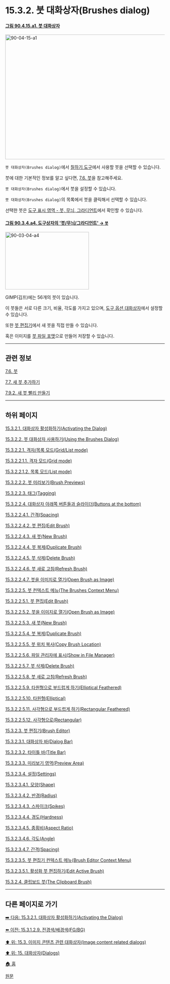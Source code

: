 # 15.3.2. 붓 대화상자(Brushes dialog)

<a id="90-04-15-a1"></a>

#### [그림 90.4.15.a1. 붓 대화상자](./90-04-0015-brushes.md#90-04-15-a1)
<img width="850" height="393" alt="90-04-15-a1" src="https://github.com/user-attachments/assets/d994ac70-1ae0-46a0-8157-3897a6b41219" />

`붓 대화상자(Brushes dialog)`에서 [칠하기 도구](./14-03-00-paint_tools.md)에서 사용할 붓을 선택할 수 있습니다.

붓에 대한 기본적인 정보를 알고 싶다면, [7.6. 붓](./07-06-00-brushes.md)을 참고해주세요.

`붓 대화상자(Brushes dialog)`에서 붓을 설정할 수 있습니다.

`붓 대화상자(Brushes dialog)`의 목록에서 붓을 클릭해서 선택할 수 있습니다.

선택한 붓은 [도구 표시 영역 - 붓, 무늬, 그라디언트](./14-01-03-02-tools_indicator_area.md)에서 확인할 수 있습니다.

<a id="90-03-04-a4"></a>

#### [그림 90.3.4.a4. 도구상자의 '붓/무늬/그라디언트' → `붓`](./90-03-04-brush_n_pattern_n_gradient.md#90-03-04-a4)
<img width="264" height="181" alt="90-03-04-a4" src="https://github.com/user-attachments/assets/47474ccc-83f4-4d78-874e-a545a245fe6b" />

GIMP(김프)에는 56개의 붓이 있습니다. 

이 붓들은 서로 다른 크기, 비율, 각도를 가지고 있으며, [도구 옵션 대화상자](./14-03-01-02-00-tool_options.md)에서 설정할 수 있습니다.

또한 [붓 편집기](./15-03-02-03-00-brush_editor.md)에서  새 붓을 직접 만들 수 있습니다.

혹은 이미지를 [붓 파일 포맷](./19-glossaryx-gbr.md)으로 만들어 저장할 수 있습니다.

***

## 관련 정보

[7.6. 붓](./07-06-00-brushes.md)

[7.7. 새 붓 추가하기](./07-07-adding-new-brushes.md)

[7.9.2. 새 붓 빨리 만들기](./07-09-02-creating-a-brush-quickly.md)

***

## 하위 페이지

[15.3.2.1. 대화상자 활성화하기(Activating the Dialog)](./15-03-02-01-activating_the_dialog.md)

[15.3.2.2. 붓 대화상자 사용하기(Using the Brushes Dialog)](./15-03-02-02-00-using_the_brushes_dialog.md)

[15.3.2.2.1. 격자/목록 모드(Grid/List mode)](./15-03-02-02-01-00-grid_n_list_mode.md)

[15.3.2.2.1.1. 격자 모드(Grid mode)](./15-03-02-02-01-01-grid_mode.md)

[15.3.2.2.1.2. 목록 모드(List mode)](./15-03-02-02-01-02-list_mode.md)

[15.3.2.2.2. 붓 미리보기(Brush Previews)](./15-03-02-02-02-brush_previews.md)

[15.3.2.2.3. 태그(Tagging)](./15-03-02-02-03-tagging.md)

[15.3.2.2.4. 대화상자 아래쪽 버튼들과 슬라이더(Buttons at the bottom)](./15-03-02-02-04-00-buttons_at_the_bottom.md)

[15.3.2.2.4.1. 간격(Spacing)](./15-03-02-02-04-01-spacing.md)

[15.3.2.2.4.2. 붓 편집(Edit Brush)](./15-03-02-02-04-02-edit_brush.md)

[15.3.2.2.4.3. 새 붓(New Brush)](./15-03-02-02-04-03-new_brush.md)

[15.3.2.2.4.4. 붓 복제(Duplicate Brush)](./15-03-02-02-04-04-duplicate_brush.md)

[15.3.2.2.4.5. 붓 삭제(Delete Brush)](./15-03-02-02-04-05-delete_brush.md)

[15.3.2.2.4.6. 붓 새로 고침(Refresh Brush)](./15-03-02-02-04-06-refresh_brush.md)

[15.3.2.2.4.7. 붓을 이미지로 열기(Open Brush as Image)](./15-03-02-02-04-07-open_brush_as_image.md)

[15.3.2.2.5. 붓 컨텍스트 메뉴(The Brushes Context Menu)](./15-03-02-02-05-00-the_brushes_context_menu.md)

[15.3.2.2.5.1. 붓 편집(Edit Brush)](./15-03-02-02-05-01-edit_brush.md)

[15.3.2.2.5.2. 붓을 이미지로 열기(Open Brush as Image)](./15-03-02-02-05-02-open_brush_as_image.md)

[15.3.2.2.5.3. 새 붓(New Brush)](./15-03-02-02-05-03-new_brush.md)

[15.3.2.2.5.4. 붓 복제(Duplicate Brush)](./15-03-02-02-05-04-duplicate_brush.md)

[15.3.2.2.5.5. 붓 위치 복사(Copy Brush Location)](./15-03-02-02-05-05-copy_brush_location.md)

[15.3.2.2.5.6. 파일 관리자에 표시(Show in File Manager)](./15-03-02-02-05-06-show_in_file_manager.md)

[15.3.2.2.5.7. 붓 삭제(Delete Brush)](./15-03-02-02-05-07-delete_brush.md)

[15.3.2.2.5.8. 붓 새로 고침(Refresh Brush)](./15-03-02-02-05-08-refresh_brush.md)

[15.3.2.2.5.9. 타원형으로 부드럽게 하기(Elliptical Feathered)](./15-03-02-02-05-09-elliptical_featherered.md)

[15.3.2.2.5.10. 타원형(Elliptical)](./15-03-02-02-05-10-elliptical.md)

[15.3.2.2.5.11. 사각형으로 부드럽게 하기(Rectangular Feathered)](./15-03-02-02-05-11-rectangular_feathered.md)

[15.3.2.2.5.12. 사각형으로(Rectangular)](./15-03-02-02-05-12-rectangular.md)

[15.3.2.3. 붓 편집기(Brush Editor)](./15-03-02-03-00-brush_editor.md)

[15.3.2.3.1. 대화상자 바(Dialog Bar)](./15-03-02-03-01-dialog_bar.md)

[15.3.2.3.2. 타이틀 바(Title Bar)](./15-03-02-03-02-title_bar.md)

[15.3.2.3.3. 미리보기 영역(Preview Area)](./15-03-02-03-03-preview_area.md)

[15.3.2.3.4. 설정(Settings)](./15-03-02-03-04-00-settings.md)

[15.3.2.3.4.1. 모양(Shape)](./15-03-02-03-04-01-shape.md)

[15.3.2.3.4.2. 반경(Radius)](./15-03-02-03-04-02-radius.md)

[15.3.2.3.4.3. 스파이크(Spikes)](./15-03-02-03-04-03-spikes.md)

[15.3.2.3.4.4. 경도(Hardness)](./15-03-02-03-04-04-hardness.md)

[15.3.2.3.4.5. 종횡비(Aspect Ratio)](./15-03-02-03-04-05-aspect_ratio.md)

[15.3.2.3.4.6. 각도(Angle)](./15-03-02-03-04-06-angle.md)

[15.3.2.3.4.7. 간격(Spacing)](./15-03-02-03-04-07-spacing.md)

[15.3.2.3.5. 붓 편집기 컨텍스트 메뉴(Brush Editor Context Menu)](./15-03-02-03-05-00-brush_editor_context_menu.md)

[15.3.2.3.5.1. 활성화 붓 편집하기(Edit Active Brush)](./15-03-02-03-05-01-edit_active_brush.md)

[15.3.2.4. 클립보드 붓(The Clipboard Brush)](./15-03-02-04-the_cliprboard_brush.md)

***

## 다른 페이지로 가기

[➡️ 다음: 15.3.2.1. 대화상자 활성화하기(Activating the Dialog)](./15-03-02-01-activating_the_dialog.md)

[⬅️ 이전: 15.3.1.2.9. 전경색/배경색(FG/BG)](./15-03-01-02-09-fg_n_bg.md)

[⬆️ 위: 15.3. 이미지 콘텐츠 관련 대화상자(Image content related dialogs)](./15-03-00-image-content-related-dialogs.md)

[⬆️ 위: 15. 대화상자(Dialogs)](./15-00-dialogs.md)

[🏠 홈](./00-home.md)

[원문](https://docs.gimp.org/2.10/ko/gimp-brush-dialog.html)
